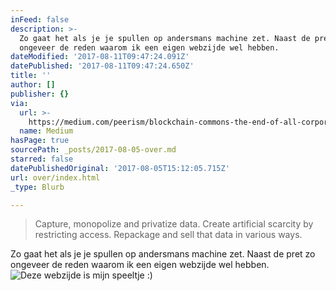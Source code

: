 ```yaml
---
inFeed: false
description: >-
  Zo gaat het als je je spullen op andersmans machine zet. Naast de pret zo
  ongeveer de reden waarom ik een eigen webzijde wel hebben. 
dateModified: '2017-08-11T09:47:24.091Z'
datePublished: '2017-08-11T09:47:24.650Z'
title: ''
author: []
publisher: {}
via:
  url: >-
    https://medium.com/peerism/blockchain-commons-the-end-of-all-corporate-business-models-3178998148ba
  name: Medium
hasPage: true
sourcePath: _posts/2017-08-05-over.md
starred: false
datePublishedOriginal: '2017-08-05T15:12:05.715Z'
url: over/index.html
_type: Blurb

---
```

> Capture, monopolize and privatize data. Create artificial scarcity by restricting access. Repackage and sell that data in various ways.

Zo gaat het als je je spullen op andersmans machine zet. Naast de pret zo ongeveer de reden waarom ik een eigen webzijde wel hebben. ![Deze webzijde is mijn speeltje :)](https://the-grid-user-content.s3-us-west-2.amazonaws.com/ef8367e3-84c6-426b-bb19-983303d58eda.jpg)